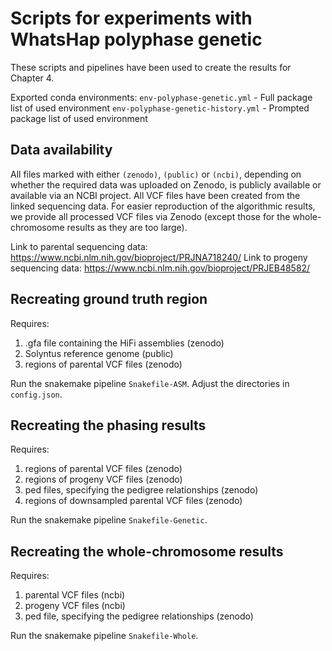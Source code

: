 # Scripts for experiments with WhatsHap polyphase genetic

These scripts and pipelines have been used to create the results for Chapter 4.

Exported conda environments:
`env-polyphase-genetic.yml` - Full package list of used environment
`env-polyphase-genetic-history.yml` - Prompted package list of used environment

## Data availability

All files marked with either `(zenodo)`, `(public)` or `(ncbi)`, depending on whether the required data was uploaded on Zenodo, is publicly available or available via an NCBI project. All VCF files have been created from the linked sequencing data. For easier reproduction of the algorithmic results, we provide all processed VCF files via Zenodo (except those for the whole-chromosome results as they are too large).

Link to parental sequencing data: https://www.ncbi.nlm.nih.gov/bioproject/PRJNA718240/
Link to progeny sequencing data: https://www.ncbi.nlm.nih.gov/bioproject/PRJEB48582/

## Recreating ground truth region

Requires:
1. .gfa file containing the HiFi assemblies (zenodo)
2. Solyntus reference genome (public)
3. regions of parental VCF files (zenodo)

Run the snakemake pipeline `Snakefile-ASM`. Adjust the directories in `config.json`.

## Recreating the phasing results

Requires:
1. regions of parental VCF files (zenodo)
2. regions of progeny VCF files (zenodo)
3. ped files, specifying the pedigree relationships (zenodo)
4. regions of downsampled parental VCF files (zenodo)

Run the snakemake pipeline `Snakefile-Genetic`.

## Recreating the whole-chromosome results

Requires:
1. parental VCF files (ncbi)
2. progeny VCF files (ncbi)
3. ped file, specifying the pedigree relationships (zenodo)

Run the snakemake pipeline `Snakefile-Whole`.

